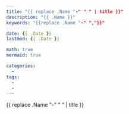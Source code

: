 ```yaml
---
title: "{{ replace .Name "-" " " | title }}"
description: "{{ .Name }}"
keywords: "{{replace .Name "-" ","}}"

date: {{ .Date }}
lastmod: {{ .Date }}

math: true
mermaid: true

categories:
  -
tags:
  -
  -
---
```

{{ replace .Name "-" " " | title }}

<!--more-->
